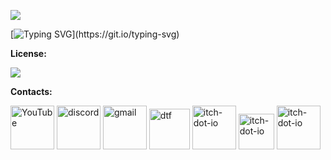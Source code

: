 ![](https://github.com/itcvideogames/itcvideogames.github.io/blob/main/itcsite-github-banner.png)

  
[![Typing SVG](https://readme-typing-svg.demolab.com?font=Montserrat&size=25&duration=3500&pause=2000&color=D00808&background=FF000000&width=650&lines=This+is+website+about+my+games%2C+news%2C+etc.)](https://git.io/typing-svg)

 
**License:**
  
<img src="https://upload.wikimedia.org/wikipedia/commons/thumb/7/73/Cc_by-nc-nd_icon.svg/200px-Cc_by-nc-nd_icon.svg.png">

**Contacts:**

[<img src='https://cdn.jsdelivr.net/npm/simple-icons@3.0.1/icons/youtube.svg' alt='YouTube' height='70'>](https://www.youtube.com/channel/https://www.youtube.com/channel/UC5TiAyiNthdxJob6LEw4nHA)  [<img src='https://cdn.jsdelivr.net/npm/simple-icons@3.0.1/icons/discord.svg' alt='discord' height='70'>](https://discord.gg/6MNfcCfbJH)  [<img src='https://cdn.jsdelivr.net/npm/simple-icons@3.0.1/icons/gmail.svg' alt='gmail' height='70'>](mailto:slining567@gmail.com)  [<img src='https://github.com/itcvideogames/itcvideogames/blob/main/dtf-icon.svg' alt='dtf' height='65'>](https://dtf.ru/u/609905-inside-the-cage)  [<img src='https://cdn.jsdelivr.net/npm/simple-icons@3.0.1/icons/itch-dot-io.svg' alt='itch-dot-io' height='70'>](https://inside-the-cage-games.itch.io/)  [<img src='https://github.com/itcvideogames/itcvideogames/blob/main/keygame-cion.svg' alt='itch-dot-io' height='57'>](https://keyga.me/ru/store?developer=Inside%20The%20Cage)  [<img src='https://github.com/itcvideogames/itcvideogames/blob/main/lt-icon.svg' alt='itch-dot-io' height='70'>](https://linktr.ee/insidethecagegames)

